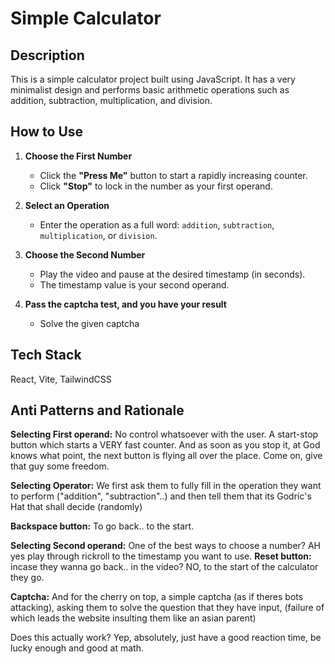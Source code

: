 # Simple Calculator

## Description
This is a simple calculator project built using JavaScript. It has a very minimalist design and performs basic arithmetic operations such as addition, subtraction, multiplication, and division.

## How to Use  

1. **Choose the First Number**  
   - Click the **"Press Me"** button to start a rapidly increasing counter.  
   - Click **"Stop"** to lock in the number as your first operand.  

2. **Select an Operation**  
   - Enter the operation as a full word: `addition`, `subtraction`, `multiplication`, or `division`.  

3. **Choose the Second Number**  
   - Play the video and pause at the desired timestamp (in seconds).
   - The timestamp value is your second operand.
  
4. **Pass the captcha test, and you have your result**
    - Solve the given captcha

## Tech Stack
React, Vite, TailwindCSS

## Anti Patterns and Rationale
**Selecting First operand:** No control whatsoever with the user. A start-stop button which starts a VERY fast counter. And as soon as you stop it, at God knows what point, the next button is flying all over the place. Come on, give that guy some freedom.

**Selecting Operator:** We first ask them to fully fill in the operation they want to perform 
("addition", "subtraction"..) and then tell them that its Godric's Hat that shall decide (randomly)

**Backspace button:** To go back.. to the start.

**Selecting Second operand:** One of the best ways to choose a number? AH yes play through rickroll to the timestamp you want to use.
**Reset button:** incase they wanna go back.. in the video? NO, to the start of the calculator they go.

**Captcha:** And for the cherry on top, a simple captcha (as if theres bots attacking), asking them to solve the question that they have input, (failure of which leads the website insulting them like an asian parent)

Does this actually work? Yep, absolutely, just have a good reaction time, be lucky enough and good at math.
